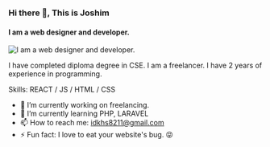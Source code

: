### Hi there 👋, This is Joshim
#### I am a web designer and  developer.
![I am a web designer and  developer.](https://lh3.googleusercontent.com/XoLqFO_j5o07Ku7vuV4o_tefZ_oTt-jvs4wVS-CAfEOv_nGmiTXn4ML4Do0dL-6-EOcJzdz_36vhEAJZQrMFJj5SM3kBFwzqhmEShPTm2QdwR3tkkhdgJR5CS_DeTW76tlrkUtwMFP7fGClKpB6r5zuU_NAGLRSrwcqZRtQAdtK3PI7C-zPfiV4FNQXlBh2LJz-D-zhyzsaEPZe4-Qr628e6WxcExtXwL0XUGYtwRDhMVGOIP3Lj5zRZZOBXr21L6Y0ofZ9sNBMDPxqsfk_fbhCn14Lv3ctGTMjnbNmlPRLyQA3kWNcy7qjlcQ3HlC7-YXJzDXSl84W_qgZeVCk_NerYl5oixLVQ49_kQntO7HAYJ1ZlV1NEJerSMmi1TJCVvL6_FsJxvUY8cwGXPngLSrPpWuCW970CfJsXj0bo6e9zWDZOIxqkItd27v6NnNbCcioi26I_BGzp6js_rxigs2eyVBxCblnTuURyszNebym3VJx3tIdNZ_HZlQXd7X-zQB6XY9MLzaOksVYpPi0tlS9t305Np_RfTCiMe-JVrVGDYXG2XyeHIt3ahIa3umXxEqvhEzjVaLDDNNBQpFsVsqqbE9PiJ2iGGCW5uKwpskCSB2Hd0yfiJuY6-b9cDJ8adY1aOMUacrfh3DYW94OV2jlv4co33CLkrEJFuS3_UETxZyg-8tMp-yFVWmSyS7tvtbikK4b_GrElfpBbvCw0isI=w1666-h937-no?authuser=5)

I have completed diploma degree in CSE. I am a freelancer. I have 2 years of experience in programming.

Skills: REACT / JS / HTML / CSS

- 🔭 I’m currently working on freelancing. 
- 🌱 I’m currently learning PHP, LARAVEL 
- 📫 How to reach me: idkhs8211@gmail.com 
- ⚡ Fun fact: I love to eat your website's bug. 😝 




